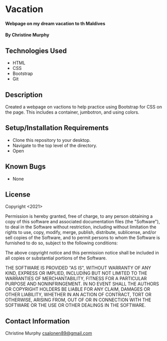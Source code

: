 # Vacation

#### Webpage on my dream vacation to th Maldives

#### By Christine Murphy

## Technologies Used

* HTML
* CSS
* Bootstrap
* Git


## Description

Created a webpage on vactions to help practice using Bootstrap for CSS on the page. This includes a container, jumbotron, and using colors. 

## Setup/Installation Requirements

* Clone this repository to your desktop.
* Navigate to the top level of the directory.
* Open


## Known Bugs

* None

## License

Copyright <2021> <Christine Murphy>

Permission is hereby granted, free of charge, to any person obtaining a copy of this software and associated documentation files (the "Software"), to deal in the Software without restriction, including without limitation the rights to use, copy, modify, merge, publish, distribute, sublicense, and/or sell copies of the Software, and to permit persons to whom the Software is furnished to do so, subject to the following conditions:

The above copyright notice and this permission notice shall be included in all copies or substantial portions of the Software.

THE SOFTWARE IS PROVIDED "AS IS", WITHOUT WARRANTY OF ANY KIND, EXPRESS OR IMPLIED, INCLUDING BUT NOT LIMITED TO THE WARRANTIES OF MERCHANTABILITY, FITNESS FOR A PARTICULAR PURPOSE AND NONINFRINGEMENT. IN NO EVENT SHALL THE AUTHORS OR COPYRIGHT HOLDERS BE LIABLE FOR ANY CLAIM, DAMAGES OR OTHER LIABILITY, WHETHER IN AN ACTION OF CONTRACT, TORT OR OTHERWISE, ARISING FROM, OUT OF OR IN CONNECTION WITH THE SOFTWARE OR THE USE OR OTHER DEALINGS IN THE SOFTWARE.

## Contact Information

Christine Murphy csalonen89@gmail.com